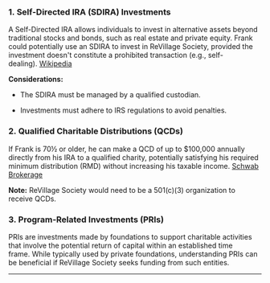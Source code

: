 
### 1. **Self-Directed IRA (SDIRA) Investments**

A Self-Directed IRA allows individuals to invest in alternative assets beyond traditional stocks and bonds, such as real estate and private equity. Frank could potentially use an SDIRA to invest in ReVillage Society, provided the investment doesn't constitute a prohibited transaction (e.g., self-dealing). [Wikipedia](https://en.wikipedia.org/wiki/Self-directed_IRA?utm_source=chatgpt.com)

**Considerations:**

- The SDIRA must be managed by a qualified custodian.
    
- Investments must adhere to IRS regulations to avoid penalties.
    

### 2. **Qualified Charitable Distributions (QCDs)**

If Frank is 70½ or older, he can make a QCD of up to $100,000 annually directly from his IRA to a qualified charity, potentially satisfying his required minimum distribution (RMD) without increasing his taxable income. [Schwab Brokerage](https://www.dafgiving360.org/giving-with-ira?utm_source=chatgpt.com)

**Note:** ReVillage Society would need to be a 501(c)(3) organization to receive QCDs.

### 3. **Program-Related Investments (PRIs)**

PRIs are investments made by foundations to support charitable activities that involve the potential return of capital within an established time frame. While typically used by private foundations, understanding PRIs can be beneficial if ReVillage Society seeks funding from such entities.

---